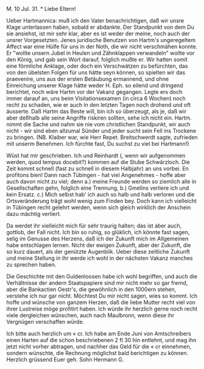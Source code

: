  M. 10 Jul. 31. <Sonntag>*
Liebe Eltern!

Ueber Hartmannica: muß ich den Vater benachrichtigen, daß wir unsre Klage unterlassen haben, sobald er abdankte. Der Standpunkt von dem Du sie ansiehst, ist mir sehr klar, aber es ist weder der meine, noch auch der unsrer Vorgesetzten. Jenes juridische Benutzen von Hartm's ungeregeltem Affect war eine Hülfe für uns in der Noth, die wir nicht verschmähen konnte. Er "wollte unsern Jubel in Heulen und Zähnklappen verwandeln" wollte vor den König, und gab sein Wort darauf, folglich mußte er. Wir hatten somit eine förmliche Anklage, oder doch ein Verschwätzen zu befürchten, das von den übelsten Folgen für uns hätte seyn können, so spielten wir das praevenire, uns aus der ersten Betäubung ermannend, und ohne Einreichung unserer Klage hätte weder H. Eph. so eilend und dringend berichtet, noch wäre Hartm vor der Vakanz gegangen. Legte ers doch immer darauf an, uns beim Visitationsexamen (in circa 6 Wochen) noch recht zu schaden, wie er auch in den letzten Tagen noch drohend und oft äusserte. Daß Hartm das Beste will, bin ich so überzeugt, als je, daß wir aber deßhalb alle seine Angriffe riskiren sollten, sehe ich nicht ein. Hartm. nimmt die Sache und nahm sie nie vom christlichen Standpunkt, wir auch nicht - wir sind eben allzumal Sünder und jeder sucht sein Fell ins Trockene zu bringen. (NB. Klaiber war, wie Herr Repet. Breitschwerdt sagte, zufrieden mit unserm Benehmen. Ich fürchte fast, Du suchst zu viel bei Hartmann!)

Wüst hat mir geschrieben. Ich und Reinhardt (, wenn wir aufgenommen werden, quod tempus docebit?) kommen auf die Stube Schwärzloch. Die Zeit kommt schnell (fast zu schnell in diesem Halbjahr) an uns vorbei. En profitons bien! Dann nach Tübingen - hat viel Angenehmes - hoffe aber auch davon nicht zu viel; denn a.) meine Freunde werden so ziemlich alle in Gesellschaften gehn, folglich eine Trennung, b.) Gmelins verliere ich und kein Ersatz. c.) Mich selbst hab' ich auch so halb und halb verloren und die Ortsveränderung trägt wohl wenig zum Finden bey. Doch kann ich vielleicht in Tübingen recht gelehrt werden, wenn sich gleich wirklich der Anschein dazu mächtig verliert.

Da werdet ihr vielleicht mich für sehr traurig halten; das ist aber auch, gottlob, der Fall nicht. Ich bin so ruhig, so glüklich, ich könnte fast sagen, selig im Genusse des Herzens, daß ich der Zukunft mich im Allgemeinen habe entschlagen lernen. Nicht der ewigen Zukunft, aber der Zukunft, die so kurz dauert, als der genützte Augenblik. Ueber diese zeitliche Zukunft und meine Stellung in ihr werde ich wohl in der nächsten Vakanz manches zu sprechen haben.

Die Geschichte mit den Guldenloosen habe ich wohl begriffen, und auch die Verhältnisse der andern Staatspapiere sind mir nicht mehr so gar fremd, aber die Bankactien Oestr's, die gewöhnlich in den 1000ern stehen, verstehe ich nur gar nicht. Möchtest Du mir nicht sagen, wies so kommt. 
Ich hoffe und wünsche von ganzem Herzen, daß die liebe Mutter recht viel von ihrer Lustreise möge profitirt haben. Ich würde ihr herzlich gerne noch recht viele dergleichen wünschen, auch nach Maulbronn, wenn diese ihr Vergnügen verschaffen würde.

Ich bitte auch herzlich um « cr. Ich habe am Ende Juni von Amtschreibers einen Harten auf die schon beschriebenen 2 fl 30 hin entlehnt, und mag ihn jetzt nicht vorher abtragen, und nachher das Geld für die « cr einnehmen, sondern wünschte, die Rechnung möglichst bald berichtigen zu können. 
Herzlich grüssend
 Euer geh. Sohn Hermann G.
